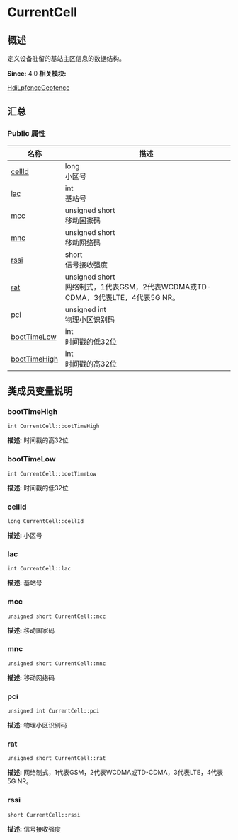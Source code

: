 # CurrentCell


## 概述

定义设备驻留的基站主区信息的数据结构。

**Since:**
4.0
**相关模块:**

[HdiLpfenceGeofence](_hdi_lpfence_geofence.md)


## 汇总


### Public 属性

  | 名称 | 描述 | 
| -------- | -------- |
| [cellId](#cellid) | long<br/>小区号&nbsp; | 
| [lac](#lac) | int<br/>基站号&nbsp; | 
| [mcc](#mcc) | unsigned&nbsp;short<br/>移动国家码&nbsp; | 
| [mnc](#mnc) | unsigned&nbsp;short<br/>移动网络码&nbsp; | 
| [rssi](#rssi) | short<br/>信号接收强度&nbsp; | 
| [rat](#rat) | unsigned&nbsp;short<br/>网络制式，1代表GSM，2代表WCDMA或TD-CDMA，3代表LTE，4代表5G&nbsp;NR。&nbsp; | 
| [pci](#pci) | unsigned&nbsp;int<br/>物理小区识别码&nbsp; | 
| [bootTimeLow](#boottimelow) | int<br/>时间戳的低32位&nbsp; | 
| [bootTimeHigh](#boottimehigh) | int<br/>时间戳的高32位&nbsp; | 


## 类成员变量说明


### bootTimeHigh

  
```
int CurrentCell::bootTimeHigh
```
**描述:**
时间戳的高32位


### bootTimeLow

  
```
int CurrentCell::bootTimeLow
```
**描述:**
时间戳的低32位


### cellId

  
```
long CurrentCell::cellId
```
**描述:**
小区号


### lac

  
```
int CurrentCell::lac
```
**描述:**
基站号


### mcc

  
```
unsigned short CurrentCell::mcc
```
**描述:**
移动国家码


### mnc

  
```
unsigned short CurrentCell::mnc
```
**描述:**
移动网络码


### pci

  
```
unsigned int CurrentCell::pci
```
**描述:**
物理小区识别码


### rat

  
```
unsigned short CurrentCell::rat
```
**描述:**
网络制式，1代表GSM，2代表WCDMA或TD-CDMA，3代表LTE，4代表5G NR。


### rssi

  
```
short CurrentCell::rssi
```
**描述:**
信号接收强度
